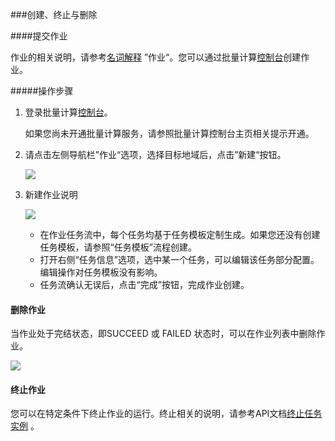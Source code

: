 ###创建、终止与删除

####提交作业

作业的相关说明，请参考[名词解释](https://cloud.tencent.com/document/product/599/10396)  ”作业“。您可以通过批量计算[控制台](https://console.cloud.tencent.com/batch/task)创建作业。

#####操作步骤

1. 登录批量计算[控制台](https://console.cloud.tencent.com/batch/task)。

   如果您尚未开通批量计算服务，请参照批量计算控制台主页相关提示开通。

2. 请点击左侧导航栏”作业“选项，选择目标地域后，点击”新建“按钮。

   ![](https://mc.qcloudimg.com/static/img/7bc845062d2b91aac30f548511ab183c/image.jpg)


3. 新建作业说明

   ![](https://mc.qcloudimg.com/static/img/4c85cfa11091b2b7f3983c10dab09d57/image.jpg)

   + 在作业任务流中，每个任务均基于任务模板定制生成。如果您还没有创建任务模板，请参照“任务模板”流程创建。
   + 打开右侧“任务信息”选项，选中某一个任务，可以编辑该任务部分配置。编辑操作对任务模板没有影响。
   + 任务流确认无误后，点击“完成”按钮，完成作业创建。

#### 删除作业

当作业处于完结状态，即SUCCEED 或 FAILED 状态时，可以在作业列表中删除作业。

![](https://mc.qcloudimg.com/static/img/2abcf3d06f446395c8bafa0c955abd2f/image.jpg)

#### 终止作业

您可以在特定条件下终止作业的运行。终止相关的说明，请参考API文档[终止任务实例](https://cloud.tencent.com/document/product/599/12688) 。

